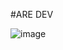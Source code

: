 #ARE DEV


![image](https://user-images.githubusercontent.com/68122306/123351728-64675f80-d523-11eb-8360-3f238c640e89.png)

